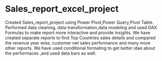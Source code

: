 # Sales_report_excel_project
Created Sales_report_project using Power Pivot,Power Query,Pivot Table. Performed data cleaning, data transformation,data modeling and used DAX Formulas to make report more interactive and provide insights.
We have created separate reports to find Top Countries sales details and compared the revenue year wise, customer net sales performance and many more other reports.
We have used conditional formating to get better idae about the performaces ,and used data bars as well.
